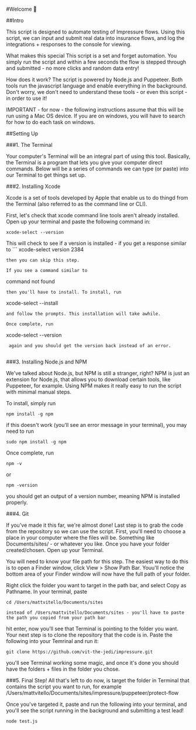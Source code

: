 #Welcome 👋

##Intro

This script is designed to automate testing of Impressure flows. Using this script, we can input and submit real data into insurance flows, and log the integrations + responses to the console for viewing.

What makes this special This script is a set and forget automation. You simply run the script and within a few seconds the flow is stepped through and submitted - no more clicks and random data entry!

How does it work? The script is powered by Node.js and Puppeteer. Both tools run the javascript language and enable everything in the background. Don't worry, we don't need to understand these tools - or even this script - in order to use it!

IMPORTANT - for now - the following instructions assume that this will be run using a Mac OS device. If you are on windows, you will have to search for how to do each task on windows.

##Setting Up

###1. The Terminal

Your computer's Terminal will be an integral part of using this tool. Basically, the Terminal is a program that lets you give your computer direct commands. Below will be a series of commands we can type (or paste) into our Terminal to get things set up.

###2. Installing Xcode

Xcode is a set of tools developed by Apple that enable us to do thingd from the Terminal (also referred to as the command line or CLI).

First, let's check that xcode command line tools aren't already installed. Open up your terminal and paste the following command in:

```
xcode-select --version
```

This will check to see if a version is installed - if you get a response similar to ```
xcode-select version 2384

```
then you can skip this step.

If you see a command similar to
```

command not found

```
then you'll have to install. To install, run
```

xcode-select --install

```
and follow the prompts. This installation will take awhile.

Once complete, run
```

xcode-select --version

```
 again and you should get the version back instead of an error.


```

###3. Installing Node.js and NPM

We've talked about Node.js, but NPM is still a stranger, right? NPM is just an extension for Node.js, that allows you to download certain tools, like Puppeteer, for example. Using NPM makes it really easy to run the script with minimal manual steps.

To install, simply run

```
npm install -g npm

```

if this doesn't work (you'll see an error message in your terminal), you may need to run

```
sudo npm install -g npm
```

Once complete, run

```
npm -v
```

or

```
npm -version
```

you should get an output of a version number, meaning NPM is installed properly.

###4. Git

If you've made it this far, we're almost done! Last step is to grab the code from the repository so we can use the script. First, you'll need to choose a place in your computer where the files will be. Something like Documents/sites/ - or whatever you like. Once you have your folder created/chosen. Open up your Terminal.

You will need to know your file path for this step. The easiest way to do this is to open a Finder window, click View > Show Path Bar. Youu'll notice the bottom area of your Finder window will now have the full path of your folder.

Right click the folder you want to target in the path bar, and select Copy as Pathname. In your terminal, paste

```
cd /Users/mattvitello/Documents/sites

instead of /Users/mattvitello/Documents/sites - you'll have to paste the path you copied from your path bar
```

hit enter, now you'll see that Terminal is pointing to the folder you want. Your next step is to clone the repository that the code is in. Paste the following into your Temrinal and run it:

```
git clone https://github.com/vit-the-jedi/impressure.git
```

you'll see Terminal working some magic, and once it's done you should have the folders + files in the folder you chose.

###5. Final Step!
All that's left to do now, is target the folder in Terminal that contains the script you want to run, for example /Users/mattvitello/Documents/sites/impressure/puppeteer/protect-flow

Once you've targeted it, paste and run the following into your terminal, and you'll see the script running in the background and submitting a test lead!

```
node test.js
```
